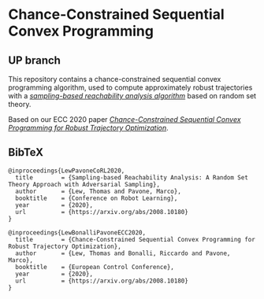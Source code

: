# Chance-Constrained Sequential Convex Programming

## UP branch

This repository contains a chance-constrained sequential convex programming algorithm, used to compute approximately robust trajectories with a *[sampling-based reachability analysis algorithm](https://arxiv.org/abs/2008.10180)* based on random set theory.

Based on our ECC 2020 paper *[Chance-Constrained Sequential Convex Programming for Robust Trajectory Optimization](https://ieeexplore.ieee.org/document/9143595)*.





## BibTeX

```
@inproceedings{LewPavoneCoRL2020,
  title        = {Sampling-based Reachability Analysis: A Random Set Theory Approach with Adversarial Sampling},
  author       = {Lew, Thomas and Pavone, Marco},
  booktitle    = {Conference on Robot Learning},
  year         = {2020},
  url          = {https://arxiv.org/abs/2008.10180}
}
```

```
@inproceedings{LewBonalliPavoneECC2020,
  title        = {Chance-Constrained Sequential Convex Programming for Robust Trajectory Optimization},
  author       = {Lew, Thomas and Bonalli, Riccardo and Pavone, Marco},
  booktitle    = {European Control Conference},
  year         = {2020},
  url          = {https://arxiv.org/abs/2008.10180}
}
```
